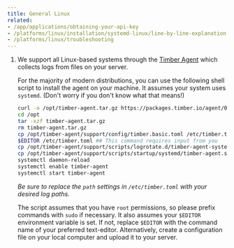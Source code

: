 ```yaml
---
title: General Linux
related:
- /app/applications/obtaining-your-api-key
- /platforms/linux/installation/systemd-linux/line-by-line-explanation
- /platforms/linux/troubleshooting
---
```

1. We support all Linux-based systems through the [Timber Agent](/platforms/other/timber-agent) which collects logs from files on your server.

    For the majority of modern distributions, you can use the following shell script to install the agent on your machine. It assumes your system uses `systemd`. (Don't worry if you don't know what that means!)

    ```sh
    curl -o /opt/timber-agent.tar.gz https://packages.timber.io/agent/0.6.x/linux-amd64/timber-agent-0.6.x-linux-amd64.tar.gz
    cd /opt
    tar -xzf timber-agent.tar.gz
    rm timber-agent.tar.gz
    cp /opt/timber-agent/support/config/timber.basic.toml /etc/timber.toml
    $EDITOR /etc/timber.toml ## This command requires input from you
    cp /opt/timber-agent/support/scripts/logrotate.d/timber-agent-systemd /etc/logrotate.d/timber-agent
    cp /opt/timber-agent/support/scripts/startup/systemd/timber-agent.service /etc/systemd/system
    systemctl daemon-reload
    systemctl enable timber-agent
    systemctl start timber-agent
    ```

    *Be sure to replace the `path` settings in `/etc/timber.toml` with your desired log paths.*

    The script assumes that you have `root` permissions, so please prefix commands with `sudo` if necessary. It also assumes your `$EDITOR` environment variable is set. If not, replace `$EDITOR` with the command name of your preferred text-editor. Alternatively, create a configuration file on your local computer and upload it to your server.
